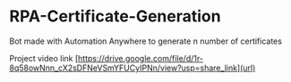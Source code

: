# RPA-Certificate-Generation
Bot made with Automation Anywhere to generate n number of certificates

Project video link
[https://drive.google.com/file/d/1r-8q58owNnn_cX2sDFNeVSmYFUCyIPNn/view?usp=share_link](url)
